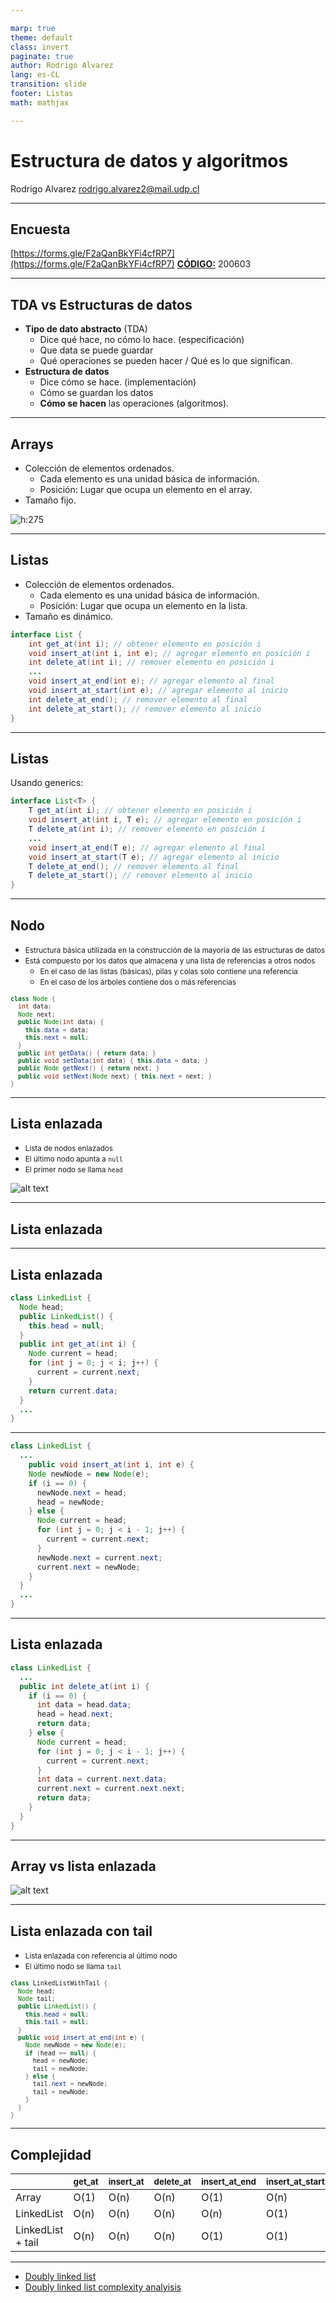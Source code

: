 ```yaml
---

marp: true
theme: default
class: invert
paginate: true
author: Rodrigo Alvarez
lang: es-CL
transition: slide
footer: Listas
math: mathjax

---
```


# Estructura de datos y algoritmos

Rodrigo Alvarez
rodrigo.alvarez2@mail.udp.cl


---

## Encuesta

[https://forms.gle/F2aQanBkYFi4cfRP7](https://forms.gle/F2aQanBkYFi4cfRP7)
**<u>CÓDIGO:</u>** 200603

---

## TDA vs Estructuras de datos

- **Tipo de dato abstracto** (TDA)
  - Dice qué hace, no cómo lo hace. (especificación)
  - Que data se puede guardar 
  - Qué operaciones se pueden hacer / Qué es lo que significan.
- **Estructura de datos**
  - Dice cómo se hace. (implementación)
  - Cómo se guardan los datos 
  - **Cómo se hacen** las operaciones (algoritmos).
  

---

## Arrays
- Colección de elementos ordenados.
  - Cada elemento es una unidad básica de información.
  - Posición: Lugar que ocupa un elemento en el array.
- Tamaño fijo.

![h:275](images/4/array.png)

---

## Listas

- Colección de elementos ordenados.
  - Cada elemento es una unidad básica de información.
  - Posición: Lugar que ocupa un elemento en la lista.
- Tamaño es dinámico.

```java
interface List {
    int get_at(int i); // obtener elemento en posición i
    void insert_at(int i, int e); // agregar elemento en posición i
    int delete_at(int i); // remover elemento en posición i
    ...
    void insert_at_end(int e); // agregar elemento al final
    void insert_at_start(int e); // agregar elemento al inicio
    int delete_at_end(); // remover elemento al final
    int delete_at_start(); // remover elemento al inicio
}
```

---

## Listas
Usando generics:

```java
interface List<T> {
    T get_at(int i); // obtener elemento en posición i
    void insert_at(int i, T e); // agregar elemento en posición i
    T delete_at(int i); // remover elemento en posición i
    ...
    void insert_at_end(T e); // agregar elemento al final
    void insert_at_start(T e); // agregar elemento al inicio
    T delete_at_end(); // remover elemento al final
    T delete_at_start(); // remover elemento al inicio
}
```

---

## Nodo

- <small>Estructura básica utilizada en la construcción de la mayoría de las estructuras de datos</small>
- <small>Está compuesto por los datos que almacena y una lista de referencias a otros nodos</small>
   - <small>En el caso de las listas (básicas), pilas y colas solo contiene una referencia</small>
   - <small>En el caso de los árboles contiene dos o más referencias</small>

<small>

```java
class Node {
  int data;
  Node next;
  public Node(int data) {
    this.data = data;
    this.next = null;
  }
  public int getData() { return data; }
  public void setData(int data) { this.data = data; }
  public Node getNext() { return next; }
  public void setNext(Node next) { this.next = next; }
}
```

</small>

---

## Lista enlazada

- <small>Lista de nodos enlazados</small>
- <small>El último nodo apunta a `null`</small>
- <small>El primer nodo se llama `head`</small>

![alt text](images/4/linked-list.png)

---
## Lista enlazada


---

## Lista enlazada

```java
class LinkedList {
  Node head;
  public LinkedList() {
    this.head = null;
  }
  public int get_at(int i) {
    Node current = head;
    for (int j = 0; j < i; j++) {
      current = current.next;
    }
    return current.data;
  }
  ...
}
```

---

```java
class LinkedList {
  ...
    public void insert_at(int i, int e) {
    Node newNode = new Node(e);
    if (i == 0) {
      newNode.next = head;
      head = newNode;
    } else {
      Node current = head;
      for (int j = 0; j < i - 1; j++) {
        current = current.next;
      }
      newNode.next = current.next;
      current.next = newNode;
    }
  }
  ...
}

```


---

## Lista enlazada

```java
class LinkedList {
  ...
  public int delete_at(int i) {
    if (i == 0) {
      int data = head.data;
      head = head.next;
      return data;
    } else {
      Node current = head;
      for (int j = 0; j < i - 1; j++) {
        current = current.next;
      }
      int data = current.next.data;
      current.next = current.next.next;
      return data;
    }
  }
}
```

---

## Array vs lista enlazada

![alt text](images/4/array_vs_linked-list.png)


---

## Lista enlazada con tail

- <small>Lista enlazada con referencia al último nodo</small>
- <small>El último nodo se llama `tail`</small>

<small>

```java
class LinkedListWithTail {
  Node head;
  Node tail;
  public LinkedList() {
    this.head = null;
    this.tail = null;
  }
  public void insert_at_end(int e) {
    Node newNode = new Node(e);
    if (head == null) {
      head = newNode;
      tail = newNode;
    } else {
      tail.next = newNode;
      tail = newNode;
    }
  }
}
```

</small>

---

## Complejidad
|                   | <small>get_at</small> |  <small>insert_at</small>  | <small>delete_at</small> |  <small>insert_at_end</small>  | <small>insert_at_start</small> | <small>delete_at_end</small> | <small>delete_at_start</small> |
| ----------------- | ------ | ----------- | --------- | --------------- | --------------- | ------------- | --------------- |
| Array             | O(1)   | O(n)        | O(n)      | O(1)            | O(n)            | O(n)          | O(n)            |
| LinkedList        | O(n)   | O(n)        | O(n)      | O(n)            | O(1)            | O(n)          | O(1)            |
| LinkedList + tail | O(n)   | O(n)        | O(n)      | O(1)            | O(1)            | O(n)          | O(1)            |

---

- [Doubly linked list](https://youtu.be/e9NG_a6Z0mg?si=izPz5GwVJ9kVf4ez)
- [Doubly linked list complexity analyisis](https://youtu.be/ZlNKNSz88Nk?si=dreSKUKbYGl9tvCV)
